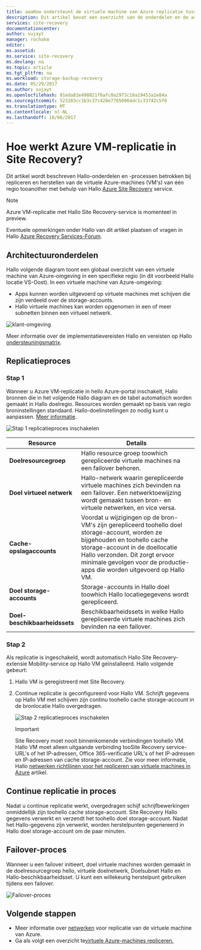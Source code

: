 ```yaml
---
title: aaaHow ondersteunt de virtuele machine van Azure replicatie tussen de werkzaamheden van de Azure-regio's in Azure Site Recovery?  | Microsoft Docs
description: Dit artikel bevat een overzicht van de onderdelen en de architectuur die wordt gebruikt voor het virtuele Azure-machines repliceren tussen Azure-regio's met behulp van hello Azure Site Recovery-service.
services: site-recovery
documentationcenter: 
author: sujayt
manager: rochakm
editor: 
ms.assetid: 
ms.service: site-recovery
ms.devlang: na
ms.topic: article
ms.tgt_pltfrm: na
ms.workload: storage-backup-recovery
ms.date: 05/29/2017
ms.author: sujayt
ms.openlocfilehash: 01eda83e490821f8afc8a2973c18a19453a2e84a
ms.sourcegitcommit: 523283cc1b3c37c428e77850964dc1c33742c5f0
ms.translationtype: MT
ms.contentlocale: nl-NL
ms.lasthandoff: 10/06/2017
---
```

# <a name="how-does-azure-vm-replication-work-in-site-recovery"></a>Hoe werkt Azure VM-replicatie in Site Recovery?


Dit artikel wordt beschreven Hallo-onderdelen en -processen betrokken bij repliceren en herstellen van de virtuele Azure-machines (VM's) van één regio tooanother met behulp van Hallo [Azure Site Recovery](site-recovery-overview.md) service.

>[!NOTE]
>Azure VM-replicatie met Hallo Site Recovery-service is momenteel in preview.

Eventuele opmerkingen onder Hallo van dit artikel plaatsen of vragen in Hallo [Azure Recovery Services-Forum](https://social.msdn.microsoft.com/forums/azure/home?forum=hypervrecovmgr).

## <a name="architectural-components"></a>Architectuuronderdelen

Hallo volgende diagram toont een globaal overzicht van een virtuele machine van Azure-omgeving in een specifieke regio (in dit voorbeeld Hallo locatie VS-Oost). In een virtuele machine van Azure-omgeving:
- Apps kunnen worden uitgevoerd op virtuele machines met schijven die zijn verdeeld over de storage-accounts.
- Hallo virtuele machines kan worden opgenomen in een of meer subnetten binnen een virtueel netwerk.

![klant-omgeving](./media/site-recovery-azure-to-azure-architecture/source-environment.png)

Meer informatie over de implementatievereisten Hallo en vereisten op Hallo [ondersteuningsmatrix](site-recovery-support-matrix-azure-to-azure.md).

## <a name="replication-process"></a>Replicatieproces

### <a name="step-1"></a>Stap 1

Wanneer u Azure VM-replicatie in hello Azure-portal inschakelt, Hallo bronnen die in het volgende Hallo diagram en de tabel automatisch worden gemaakt in Hallo doelregio. Resources worden gemaakt op basis van regio broninstellingen standaard. Hallo-doelinstellingen zo nodig kunt u aanpassen. [Meer informatie](site-recovery-replicate-azure-to-azure.md).

![Stap 1 replicatieproces inschakelen](./media/site-recovery-azure-to-azure-architecture/enable-replication-step-1.png)

**Resource** | **Details**
--- | ---
**Doelresourcegroep** | Hallo resource groep toowhich gerepliceerde virtuele machines na een failover behoren.
**Doel virtueel netwerk** | Hallo-netwerk waarin gerepliceerde virtuele machines zich bevinden na een failover. Een netwerktoewijzing wordt gemaakt tussen bron- en virtuele netwerken, en vice versa.
**Cache-opslagaccounts** | Voordat u wijzigingen op de bron-VM's zijn gerepliceerd toohello doel storage-account, worden ze bijgehouden en toohello cache storage-account in de doellocatie Hallo verzonden. Dit zorgt ervoor minimale gevolgen voor de productie-apps die worden uitgevoerd op Hallo VM.
**Doel storage-accounts**  | Storage-accounts in Hallo doel toowhich Hallo locatiegegevens wordt gerepliceerd.
**Doel-beschikbaarheidssets**  | Beschikbaarheidssets in welke Hallo gerepliceerde virtuele machines zich bevinden na een failover.

### <a name="step-2"></a>Stap 2

Als replicatie is ingeschakeld, wordt automatisch Hallo Site Recovery-extensie Mobility-service op Hallo VM geïnstalleerd. Hallo volgende gebeurt:

1. Hallo VM is geregistreerd met Site Recovery.

2. Continue replicatie is geconfigureerd voor Hallo VM. Schrijft gegevens op Hallo VM met schijven zijn continu toohello cache storage-account in de bronlocatie Hallo overgedragen.

   ![Stap 2 replicatieproces inschakelen](./media/site-recovery-azure-to-azure-architecture/enable-replication-step-2.png)

   >[!IMPORTANT]
   > Site Recovery moet nooit binnenkomende verbindingen toohello VM. Hallo VM moet alleen uitgaande verbinding tooSite Recovery service-URL's of het IP-adressen, Office 365-verificatie URL's of het IP-adressen en IP-adressen van cache storage-account. Zie voor meer informatie, Hallo [netwerken richtlijnen voor het repliceren van virtuele machines in Azure](site-recovery-azure-to-azure-networking-guidance.md) artikel.

## <a name="continuous-replication-process"></a>Continue replicatie in proces

Nadat u continue replicatie werkt, overgedragen schijf schrijfbewerkingen onmiddellijk zijn toohello cache storage-account. Site Recovery Hallo gegevens verwerkt en verzendt het toohello doel storage-account. Nadat het Hallo-gegevens zijn verwerkt, worden herstelpunten gegenereerd in Hallo doel storage-account om de paar minuten.

## <a name="failover-process"></a>Failover-proces

Wanneer u een failover initieert, doel virtuele machines worden gemaakt in de doelresourcegroep hello, virtuele doelnetwerk, Doelsubnet Hallo en Hallo-beschikbaarheidsset. U kunt een willekeurig herstelpunt gebruiken tijdens een failover.

![Failover-proces](./media/site-recovery-azure-to-azure-architecture/failover.png)

## <a name="next-steps"></a>Volgende stappen

- Meer informatie over [netwerken](site-recovery-azure-to-azure-networking-guidance.md) voor replicatie van de virtuele machine van Azure.
- Ga als volgt een overzicht te[virtuele Azure-machines repliceren.](site-recovery-azure-to-azure.md)
